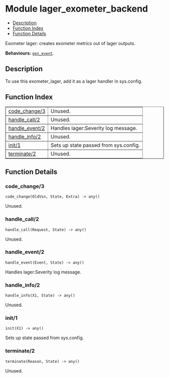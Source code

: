 

# Module lager_exometer_backend #
* [Description](#description)
* [Function Index](#index)
* [Function Details](#functions)

Exometer lager: creates exometer metrics out of lager outputs.

__Behaviours:__ [`gen_event`](gen_event.md).

<a name="description"></a>

## Description ##
To use this exometer_lager, add it as a lager handler in sys.config.
<a name="index"></a>

## Function Index ##


<table width="100%" border="1" cellspacing="0" cellpadding="2" summary="function index"><tr><td valign="top"><a href="#code_change-3">code_change/3</a></td><td>
Unused.</td></tr><tr><td valign="top"><a href="#handle_call-2">handle_call/2</a></td><td>
Unused.</td></tr><tr><td valign="top"><a href="#handle_event-2">handle_event/2</a></td><td>
Handles lager:Severity log message.</td></tr><tr><td valign="top"><a href="#handle_info-2">handle_info/2</a></td><td>
Unused.</td></tr><tr><td valign="top"><a href="#init-1">init/1</a></td><td>
Sets up state passed from sys.config.</td></tr><tr><td valign="top"><a href="#terminate-2">terminate/2</a></td><td>
Unused.</td></tr></table>


<a name="functions"></a>

## Function Details ##

<a name="code_change-3"></a>

### code_change/3 ###

`code_change(OldVsn, State, Extra) -> any()`

Unused.

<a name="handle_call-2"></a>

### handle_call/2 ###

`handle_call(Request, State) -> any()`

Unused.

<a name="handle_event-2"></a>

### handle_event/2 ###

`handle_event(Event, State) -> any()`

Handles lager:Severity log message.

<a name="handle_info-2"></a>

### handle_info/2 ###

`handle_info(X1, State) -> any()`

Unused.

<a name="init-1"></a>

### init/1 ###

`init(X1) -> any()`

Sets up state passed from sys.config.

<a name="terminate-2"></a>

### terminate/2 ###

`terminate(Reason, State) -> any()`

Unused.

